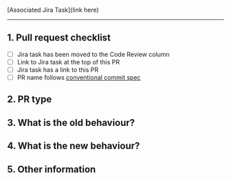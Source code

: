 <!-- NOTE: Please use the following template - it makes the reviewer's lives much easier! -->

[Associated Jira Task](link here)

---

## 1. Pull request checklist

<!-- Please make sure to do the following - your PR may not be accepted if any of these aren't completed: -->

- [ ] Jira task has been moved to the Code Review column
- [ ] Link to Jira task at the top of this PR
- [ ] Jira task has a link to this PR
- [ ] PR name follows [conventional commit spec](https://www.conventionalcommits.org/en/v1.0.0/)

## 2. PR type

<!--
  Please try to limit your pull request to one type, submit multiple pull requests if needed.
  One of:
    - Bugfix
    - Feature
    - Code style update (formatting, renaming)
    - Refactoring (no functional changes, no api changes)
    - Build related changes
    - Documentation content changes
    - Other (please describe):
-->

## 3. What is the old behaviour?

<!-- Please describe the old behaviour that you are modifying. -->

## 4. What is the new behaviour?

<!-- Please describe the behaviour or changes that are being added by this PR. -->

## 5. Other information

<!-- Optional: any other information that is important to this PR such as a Loom or screenshots describing behaviour outlined in Step 4. -->
